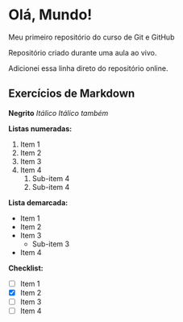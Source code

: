 # Olá, Mundo!
 Meu primeiro repositório do curso de Git e GitHub

Repositório criado durante uma aula ao vivo.

Adicionei essa linha direto do repositório online.

## Exercícios de Markdown
**Negrito**
*Itálico*
_Itálico também_

**Listas numeradas:**
1. Item 1
2. Item 2
1. Item 3
4. Item 4
   1. Sub-item 4
   1. Sub-item 4

**Lista demarcada:**
* Item 1
* Item 2
* Item 3
    * Sub-item 3
* Item 4

**Checklist:**
- [ ] Item 1
- [x] Item 2
- [ ] Item 3
- [ ] Item 4
